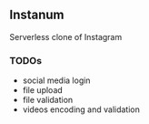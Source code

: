 ## Instanum

Serverless clone of Instagram 


### TODOs
- social media login
- file upload 
- file validation
- videos encoding and validation